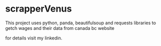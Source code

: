 # scrapperVenus

This project uses python, panda, beautifulsoup and requests libraries to getch wages and their data from canada bc website

for details visit my linkedin.
